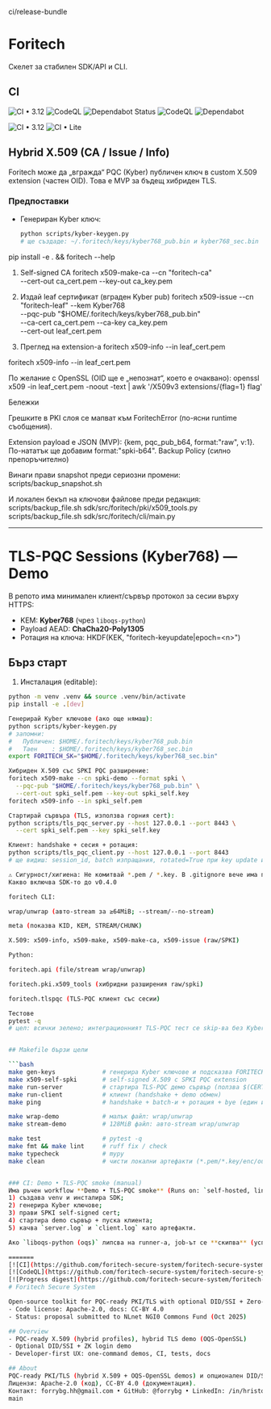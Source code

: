 ci/release-bundle
# Foritech

Скелет за стабилен SDK/API и CLI.

## CI
![CI • 3.12](https://github.com/foritech-secure-system/foritech-secure-system/actions/workflows/ci.yml/badge.svg?branch=main)
![CodeQL](https://github.com/foritech-secure-system/foritech-secure-system/actions/workflows/codeql.yml/badge.svg?branch=main)
![Dependabot Status](https://img.shields.io/badge/Dependabot-active-brightgreen?logo=dependabot)
![CodeQL](https://github.com/foritech-secure-system/foritech-secure-system/actions/workflows/codeql.yml/badge.svg?branch=main)
![Dependabot](https://img.shields.io/badge/Dependabot-active-brightgreen?logo=dependabot)

![CI • 3.12](https://github.com/forrybg/foritech-secure-system/actions/workflows/ci.yml/badge.svg?branch=main)
![CI • Lite](https://github.com/forrybg/foritech-secure-system/actions/workflows/ci-lite.yml/badge.svg)

## Hybrid X.509 (CA / Issue / Info)

Foritech може да „вгражда“ PQC (Kyber) публичен ключ в custom X.509 extension (частен OID). Това е MVP за бъдещ хибриден TLS.

### Предпоставки
- Генериран Kyber ключ:
  ```bash
  python scripts/kyber-keygen.py
  # ще създаде: ~/.foritech/keys/kyber768_pub.bin и kyber768_sec.bin

pip install -e . && foritech --help
1) Self-signed CA
foritech x509-make-ca --cn "foritech-ca" \
  --cert-out ca_cert.pem --key-out ca_key.pem

2) Издай leaf сертификат (вграден Kyber pub)
foritech x509-issue --cn "foritech-leaf" --kem Kyber768 \
  --pqc-pub "$HOME/.foritech/keys/kyber768_pub.bin" \
  --ca-cert ca_cert.pem --ca-key ca_key.pem \
  --cert-out leaf_cert.pem

3) Преглед на extension-а
foritech x509-info --in leaf_cert.pem

foritech x509-info --in leaf_cert.pem

По желание с OpenSSL (OID ще е „непознат“, което е очаквано):
openssl x509 -in leaf_cert.pem -noout -text | awk '/X509v3 extensions/{flag=1} flag'

Бележки

Грешките в PKI слоя се мапват към ForitechError (по-ясни runtime съобщения).

Extension payload е JSON (MVP): {kem, pqc_pub_b64, format:"raw", v:1}. По-нататък ще добавим format:"spki-b64".
Backup Policy (силно препоръчително)

Винаги прави snapshot преди сериозни промени:
scripts/backup_snapshot.sh

И локален бекъп на ключови файлове преди редакция:
scripts/backup_file.sh sdk/src/foritech/pki/x509_tools.py
scripts/backup_file.sh sdk/src/foritech/cli/main.py


---

# TLS-PQC Sessions (Kyber768) — Demo

В репото има минимален клиент/сървър протокол за сесии върху HTTPS:
- KEM: **Kyber768** (чрез `liboqs-python`)
- Payload AEAD: **ChaCha20-Poly1305**
- Ротация на ключа: HKDF(KEK, "foritech-keyupdate|epoch=\<n\>")

## Бърз старт

1) Инсталация (editable):
```bash
python -m venv .venv && source .venv/bin/activate
pip install -e .[dev]

Генерирай Kyber ключове (ако още нямаш):
python scripts/kyber-keygen.py
# запомни:
#   Публичен: $HOME/.foritech/keys/kyber768_pub.bin
#   Таен    : $HOME/.foritech/keys/kyber768_sec.bin
export FORITECH_SK="$HOME/.foritech/keys/kyber768_sec.bin"

Хибриден X.509 със SPKI PQC разширение:
foritech x509-make --cn spki-demo --format spki \
  --pqc-pub "$HOME/.foritech/keys/kyber768_pub.bin" \
  --cert-out spki_self.pem --key-out spki_self.key
foritech x509-info --in spki_self.pem

Стартирай сървъра (TLS, използва горния cert):
python scripts/tls_pqc_server.py --host 127.0.0.1 --port 8443 \
  --cert spki_self.pem --key spki_self.key

Клиент: handshake + сесия + ротация:
python scripts/tls_pqc_client.py --host 127.0.0.1 --port 8443
# ще видиш: session_id, batch изпращания, rotated=True при key update и OK ✅

⚠️ Сигурност/хигиена: Не комитвай *.pem / *.key. В .gitignore вече има правила.
Какво включва SDK-то до v0.4.0

foritech CLI:

wrap/unwrap (авто-stream за ≥64MiB; --stream/--no-stream)

meta (показва KID, KEM, STREAM/CHUNK)

X.509: x509-info, x509-make, x509-make-ca, x509-issue (raw/SPKI)

Python:

foritech.api (file/stream wrap/unwrap)

foritech.pki.x509_tools (хибридни разширения raw/spki)

foritech.tlspqc (TLS-PQC клиент със сесии)

Тестове
pytest -q
# цел: всички зелено; интеграционният TLS-PQC тест се skip-ва без Kyber ключове.


## Makefile бързи цели

```bash
make gen-keys             # генерира Kyber ключове и подсказва FORITECH_SK
make x509-self-spki       # self-signed X.509 с SPKI PQC extension
make run-server           # стартира TLS-PQC демо сървър (ползва $(CERT)/$(KEY))
make run-client           # клиент (handshake + demo обмен)
make ping                 # handshake + batch-и + ротация + bye (един изстрел)

make wrap-demo            # малък файл: wrap/unwrap
make stream-demo          # 128MiB файл: авто-stream wrap/unwrap

make test                 # pytest -q
make fmt && make lint     # ruff fix / check
make typecheck            # mypy
make clean                # чисти локални артефакти (*.pem/*.key/enc/out)


### CI: Demo • TLS-PQC smoke (manual)
Има ръчен workflow **Demo • TLS-PQC smoke** (Runs on: `self-hosted, linux`), който:
1) създава venv и инсталира SDK;
2) генерира Kyber ключове;
3) прави SPKI self-signed cert;
4) стартира demo сървър + пуска клиента;
5) качва `server.log` и `client.log` като артефакти.

Ако `liboqs-python (oqs)` липсва на runner-а, job-ът се **скипва** (успешно), без да чупи таблото.

=======
[![CI](https://github.com/foritech-secure-system/foritech-secure-system/actions/workflows/ci.yml/badge.svg)](https://github.com/foritech-secure-system/foritech-secure-system/actions/workflows/ci.yml)
[![CodeQL](https://github.com/foritech-secure-system/foritech-secure-system/actions/workflows/codeql.yml/badge.svg)](https://github.com/foritech-secure-system/foritech-secure-system/actions/workflows/codeql.yml)
[![Progress digest](https://github.com/foritech-secure-system/foritech-secure-system/actions/workflows/progress-digest.yml/badge.svg)](https://github.com/foritech-secure-system/foritech-secure-system/actions/workflows/progress-digest.yml)
# Foritech Secure System

Open-source toolkit for PQC-ready PKI/TLS with optional DID/SSI + Zero-Knowledge login.
- Code license: Apache-2.0, docs: CC-BY 4.0
- Status: proposal submitted to NLnet NGI0 Commons Fund (Oct 2025)

## Overview
- PQC-ready X.509 (hybrid profiles), hybrid TLS demo (OQS-OpenSSL)
- Optional DID/SSI + ZK login demo
- Developer-first UX: one-command demos, CI, tests, docs

## About
PQC-ready PKI/TLS (hybrid X.509 + OQS-OpenSSL demos) и опционален DID/SSI + ZK login.
Лицензи: Apache-2.0 (код), CC-BY 4.0 (документация).
Контакт: forrybg.hh@gmail.com • GitHub: @forrybg • LinkedIn: /in/hristofor-hristov-67a30a29/
main

